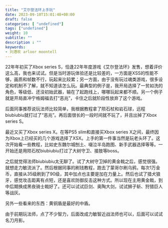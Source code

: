 ```yaml
---
title: "艾尔登法环上手玩"
date: 2023-09-10T15:01:48+08:00
draft: false
categories: [ "undefined"]
tags: ["undefined"]
weight: 10
subtitle: ""
description : ""
keywords:
- 刘港欢 arloor moontell
---
```


22年年初买了Xbox series S，恰逢22年年度游戏《艾尔登法环》发售，想着评价这么高，我也来试试。但是当时游玩体验还是比较差的，一方面是XSS的性能不够，画质和帧数不行，玩起来比较累；另一方面，由于没有玩过魂类游戏，很多设定和机制不了解，就不知道该怎么玩。最典型的例子是，我开局选择了一贫如洗的角色，等级低、还没初始武器，输在了起跑线上，哪哪玩起来都不顺。另一个例子就是开局直冲宁格姆福去打“恶兆”，卡住之后就阶段性放弃了这个游戏。

后面同事推荐说玩法师比较简单，我根据教程拿了陨石杖和岩石球，远程biubiubiu就打过了“恶兆”。再后面很长的一段时间就不玩了，并且出掉了Xbox series S。

最近又买了Xbox series X。在等PS5 slim和直接买Xbox series X之间，最终因为Xbox上已经买的几个游戏选择了XSX。上手的第一件事当然是玩老头环了。这次开始看一些教程，比如史东魏尔城刨土、啜泣半岛跑图、新手武器选择等等。一开始还是用陨石杖biubiubiu打过了大树守卫、接肢等boss。

之后就觉得法师biubiubiu太无聊了。试了大树守卫掉的黄金戟之后，感觉很强。就想走力敏流派了。然后根据同事的刷钱教程，跑去了蒙哥尔刷乌鸦，每次1万金币，直接从35级刷到了90级，其中加点也主要是加在力量上。然后也试了猎犬狼牙，感觉攻击距离有点短，还是喜欢防御反击这种方式。所以现在主用黄金戟，到中后期换成黑夜骑士戟好了。还可以试试巨剑、奥陶大剑，试试狮子斩、狩猎巨人等战灰。

另外一些看来的东西：黄铜盾是最好的中盾。

由于前期玩法师，点了不少智力，后面改成力敏智近战法师也可以，后面可以试试名刀月影。